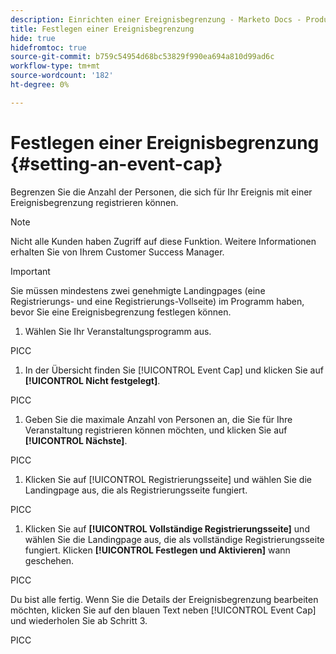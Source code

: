 ```yaml
---
description: Einrichten einer Ereignisbegrenzung - Marketo Docs - Produktdokumentation
title: Festlegen einer Ereignisbegrenzung
hide: true
hidefromtoc: true
source-git-commit: b759c54954d68bc53829f990ea694a810d99ad6c
workflow-type: tm+mt
source-wordcount: '182'
ht-degree: 0%

---
```


# Festlegen einer Ereignisbegrenzung {#setting-an-event-cap}

Begrenzen Sie die Anzahl der Personen, die sich für Ihr Ereignis mit einer Ereignisbegrenzung registrieren können.

>[!NOTE]
>
>Nicht alle Kunden haben Zugriff auf diese Funktion. Weitere Informationen erhalten Sie von Ihrem Customer Success Manager.

>[!IMPORTANT]
>Sie müssen mindestens zwei genehmigte Landingpages (eine Registrierungs- und eine Registrierungs-Vollseite) im Programm haben, bevor Sie eine Ereignisbegrenzung festlegen können.

1. Wählen Sie Ihr Veranstaltungsprogramm aus.

PICC

1. In der Übersicht finden Sie [!UICONTROL Event Cap] und klicken Sie auf **[!UICONTROL Nicht festgelegt]**.

PICC

1. Geben Sie die maximale Anzahl von Personen an, die Sie für Ihre Veranstaltung registrieren können möchten, und klicken Sie auf **[!UICONTROL Nächste]**.

PICC

1. Klicken Sie auf [!UICONTROL Registrierungsseite] und wählen Sie die Landingpage aus, die als Registrierungsseite fungiert.

PICC

1. Klicken Sie auf **[!UICONTROL Vollständige Registrierungsseite]** und wählen Sie die Landingpage aus, die als vollständige Registrierungsseite fungiert. Klicken **[!UICONTROL Festlegen und Aktivieren]** wann geschehen.

PICC

Du bist alle fertig. Wenn Sie die Details der Ereignisbegrenzung bearbeiten möchten, klicken Sie auf den blauen Text neben [!UICONTROL Event Cap] und wiederholen Sie ab Schritt 3.

PICC
